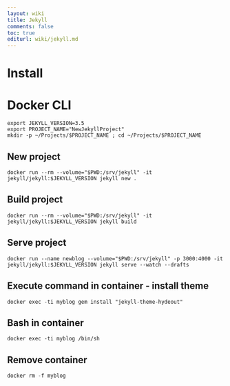 ```yaml
---
layout: wiki
title: Jekyll
comments: false
toc: true
editurl: wiki/jekyll.md
---
```


# Install

# Docker CLI

```
export JEKYLL_VERSION=3.5
export PROJECT_NAME="NewJekyllProject"
mkdir -p ~/Projects/$PROJECT_NAME ; cd ~/Projects/$PROJECT_NAME
```

## New project
```
docker run --rm --volume="$PWD:/srv/jekyll" -it jekyll/jekyll:$JEKYLL_VERSION jekyll new .
```

## Build project
```
docker run --rm --volume="$PWD:/srv/jekyll" -it jekyll/jekyll:$JEKYLL_VERSION jekyll build
```

## Serve project
```
docker run --name newblog --volume="$PWD:/srv/jekyll" -p 3000:4000 -it jekyll/jekyll:$JEKYLL_VERSION jekyll serve --watch --drafts
```

## Execute command in container - install theme
```
docker exec -ti myblog gem install "jekyll-theme-hydeout"
```

## Bash in container
```
docker exec -ti myblog /bin/sh
```

## Remove container
```
docker rm -f myblog
```
